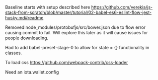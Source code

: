 
Baseline starts with setup described here
https://github.com/verekia/js-stack-from-scratch/blob/master/tutorial/02-babel-es6-eslint-flow-jest-husky.md#readme


Removed node_modules/protobufjs/src/bower.json due to flow error causing commit to fail. Will explore this later as it will cause issues for people downloading.

Had to add babel-preset-stage-0 to allow for state = {} functionality in classes.

To load css
https://github.com/webpack-contrib/css-loader

Need an iota.wallet.config
